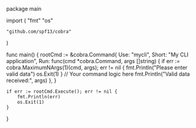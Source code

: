 package main

import (
	"fmt"
	"os"

	"github.com/spf13/cobra"
)

func main() {
	rootCmd := &cobra.Command{
		Use:   "mycli",
		Short: "My CLI application",
		Run: func(cmd *cobra.Command, args []string) {
			if err := cobra.MaximumNArgs(1)(cmd, args); err != nil {
				fmt.Println("Please enter valid data")
				os.Exit(1)
			}
			// Your command logic here
			fmt.Println("Valid data received:", args)
		},
	}

	if err := rootCmd.Execute(); err != nil {
		fmt.Println(err)
		os.Exit(1)
	}
}
